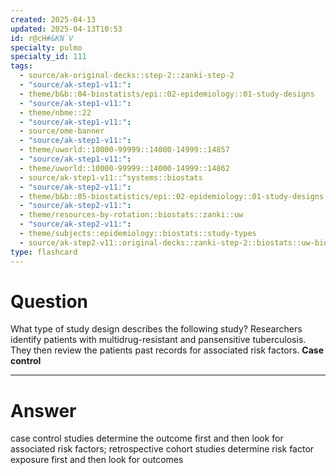 ```yaml
---
created: 2025-04-13
updated: 2025-04-13T10:53
id: r@cH#&KN`V
specialty: pulmo
specialty_id: 111
tags:
  - source/ak-original-decks::step-2::zanki-step-2
  - "source/ak-step1-v11:": 
  - theme/b&b::04-biostatists/epi::02-epidemiology::01-study-designs
  - "source/ak-step1-v11:": 
  - theme/nbme::22
  - "source/ak-step1-v11:": 
  - source/ome-banner
  - "source/ak-step1-v11:": 
  - theme/uworld::10000-99999::14000-14999::14857
  - "source/ak-step1-v11:": 
  - theme/uworld::10000-99999::14000-14999::14862
  - source/ak-step1-v11::^systems::biostats
  - "source/ak-step2-v11:": 
  - theme/b&b::05-biostatistics/epi::02-epidemiology::01-study-designs
  - "source/ak-step2-v11:": 
  - theme/resources-by-rotation::biostats::zanki::uw
  - "source/ak-step2-v11:": 
  - theme/subjects::epidemiology::biostats::study-types
  - source/ak-step2-v11::original-decks::zanki-step-2::biostats::uw-biostats"
type: flashcard
---
```


# Question
What type of study design describes the following study? Researchers identify patients with multidrug-resistant and pansensitive tuberculosis. They then review the patients past records for associated risk factors.   **Case control**

---

# Answer
case control studies determine the outcome first and then look for associated risk factors; retrospective cohort studies determine risk factor exposure first and then look for outcomes